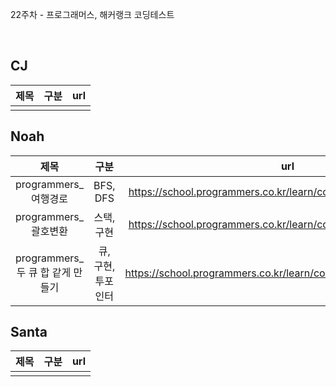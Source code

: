 22주차 - 프로그래머스, 해커랭크 코딩테스트

</br>

## CJ

|제목|구분|url|
|:------:|:---:|:---:|
||||

## Noah

| 제목 | 구분 | url |
|:------:|:---:|:---:|
|programmers_여행경로|BFS, DFS|https://school.programmers.co.kr/learn/courses/30/lessons/43164|
|programmers_괄호변환|스택, 구현|https://school.programmers.co.kr/learn/courses/30/lessons/60058|
|programmers_두 큐 합 같게 만들기|큐, 구현, 투포인터|https://school.programmers.co.kr/learn/courses/30/lessons/118667|

## Santa

|제목|구분|url|
|:------:|:---:|:---:|
||||
